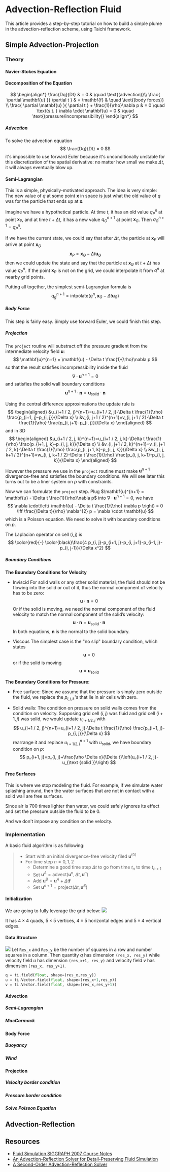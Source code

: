 # Advection-Reflection Fluid

This article provides a step-by-step tutorial on how to build a simple plume in the advection-reflection scheme, using Taichi framework.

## Simple Advection-Projection

### Theory

#### Navier-Stokes Equation

#### Decomposition of the Equation

$$
\begin{align*}
\frac{Dq}{Dt}  & = 0   & \quad \text{(advection)}\\
\frac{ \partial \mathbf{u} }{ \partial t } &  = \mathbf{f} & \quad \text{(body forces)}  \\
\frac{ \partial \mathbf{u} }{ \partial t } + \frac{1}{\rho}\nabla p &  = 0 \quad \text{s.t. } \nabla \cdot \mathbf{u} = 0 & \quad \text{(pressure/incompressibility)}
\end{align*}
$$

##### Advection

To solve the advection equation
$$
\frac{Dq}{Dt} = 0
$$
it's impossible to use forward Euler because it's unconditionally unstable for this discretization of the spatial derivative: no matter how small we make $\Delta t$, it will always eventually blow up.

#### Semi-Lagrangian

This is a simple, physically-motivated approach. The idea is very simple:
The new value of $q$ at some point $\mathbf{x}$ in space is just what the old value of $q$ was for the particle that ends up at $\mathbf{x}$.

Imagine we have a hypothetical particle. At time $t$, it has an old value $q_{P}^{n}$ at point $\mathbf{x}_{P}$, and at time $t+\Delta t$, it has a new value $q^{n+1}_{G}$ at point $\mathbf{x}_{G}$. Then $q_{G}^{n+1} = q_{P}^{n}$.

If we have the current state, we could say that after $\Delta t$, the particle at $\mathbf{x}_{P}$ will arrive at point $\mathbf{x}_{G}$
$$
\mathbf{x}_{P} = \mathbf{x}_{G} - \Delta t \mathbf{u}_{G}
$$
then we could update the state and say that the particle at $\mathbf{x}_{G}$ at $t+\Delta t$ has value $q_{P}^{n}$. If the point $\mathbf{x}_{P}$ is not on the grid, we could interpolate it from $q^{n}$ at nearby grid points.

Putting all together, the simplest semi-Lagrangian formula is
$$
q_{g}^{n+1} = \textsf{intpolate}(q^{n}, \mathbf{x}_{G}-\Delta t\mathbf{u}_{G})
$$

##### Body Force

This step is fairly easy. Simply use forward Euler, we could finish this step.

##### Projection

The `project` routine will substract off the pressure gradient from the intermediate velocity field $\mathbf{u}$:
$$
\mathbf{u}^{n+1} = \mathbf{u} - \Delta t \frac{1}{\rho}\nabla p
$$
so that the result satisfies incompressibility inside the fluid
$$
\nabla \cdot \mathbf{u}^{n+1} = 0
$$
and satisfies the solid wall boundary conditions
$$
\mathbf{u}^{n+1} \cdot \mathbf{n} = \mathbf{u}_{\text{solid}}\cdot \mathbf{n}
$$

Using the central difference approximations the update rule is
$$
\begin{aligned}
&u_{i+1 / 2, j}^{n+1}=u_{i+1 / 2, j}-\Delta t \frac{1}{\rho} \frac{p_{i+1, j}-p_{i, j}}{\Delta x} \\
&v_{i, j+1 / 2}^{n+1}=v_{i, j+1 / 2}-\Delta t \frac{1}{\rho} \frac{p_{i, j+1}-p_{i, j}}{\Delta x}
\end{aligned}
$$
and in 3D
$$
\begin{aligned}
&u_{i+1 / 2, j, k}^{n+1}=u_{i+1 / 2, j, k}-\Delta t \frac{1}{\rho} \frac{p_{i+1, j, k}-p_{i, j, k}}{\Delta x} \\
&v_{i, j+1 / 2, k}^{n+1}=v_{i, j+1 / 2, k}-\Delta t \frac{1}{\rho} \frac{p_{i, j+1, k}-p_{i, j, k}}{\Delta x} \\
&w_{i, j, k+1 / 2}^{n+1}=w_{i, j, k+1 / 2}-\Delta t \frac{1}{\rho} \frac{p_{i, j, k+1}-p_{i, j, k}}{\Delta x}
\end{aligned}
$$

However the pressure we use in the `project` routine must make $\mathbf{u}^{n+1}$ divergence-free and satisfies the boundary conditions. We will see later this turns out to be a liner system on $p$ with constraints.

Now we can formulate the `project` step. Plug $\mathbf{u}^{n+1} = \mathbf{u} - \Delta t \frac{1}{\rho}\nabla p$ into $\nabla \cdot\mathbf{u}^{n+1} = 0$, we have
$$
\nabla \cdot\left( \mathbf{u} - \Delta t \frac{1}{\rho} \nabla p \right) = 0
\iff \frac{\Delta t}{\rho} \nabla^{2} p = \nabla \cdot \mathbf{u}
$$
which is a Poisson equation. We need to solve it with boundary conditions on $p$.

The Laplacian operator on cell $(i,j)$ is
$$
\color{red}{-} \color{black}\frac{4 p_{i, j}-p_{i+1, j}-p_{i, j+1}-p_{i-1, j}-p_{i, j-1}}{\Delta x^2}
$$

##### Boundary Conditions

**The Boundary Conditions for Velocity**

- Inviscid
For solid walls or any other solid material, the fluid should not be flowing into the solid or out of it, thus the normal component of velocity has to be zero:
$$
\mathbf{u} \cdot \mathbf{n} = 0
$$
Or if the solid is moving, we need the normal component of the fluid velocity to match the normal component of the solid’s velocity:
$$
\mathbf{u} \cdot \mathbf{n} = \mathbf{u}_{\text{solid}} \cdot \mathbf{n}
$$
In both equations, $\mathbf{n}$ is the normal to the solid boundary.

- Viscous
The simplest case is the "no slip" boundary condition, which states
$$
\mathbf{u} = 0
$$
or if the solid is moving
$$
\mathbf{u} = \mathbf{u}_{\text{solid}}
$$

**The Boundary Conditions for Pressure:**

- Free surface:
Since we assume that the pressure is simply zero outside the fluid, we replace the $p_{i,j,k}$'s that lie in air cells with zero.

- Solid walls:
The condition on pressure on solid walls comes from the condition on velocity. Supposing grid cell $(i,j)$ was fluid and grid cell $(i+1,j)$ was solid, we would update $u_{i+1/2,j}$ with
$$
u_{i+1 / 2, j}^{n+1}=u_{i+1 / 2, j}-\Delta t \frac{1}{\rho} \frac{p_{i+1, j}-p_{i, j}}{\Delta x}
$$
rearrange it and replace $u_{i+1 / 2, j}^{n+1}$ with $u_{\text{solid}}$, we have boundary condition on $p$:
$$
p_{i+1, j}=p_{i, j}+\frac{\rho \Delta x}{\Delta t}\left(u_{i+1 / 2, j}-u_{\text {solid }}\right)
$$

#### Free Surfaces

This is where we stop modeling the fluid. For example, if we simulate water splashing around, then the water surfaces that are not in contact with a solid wall are free surfaces.

Since air is 700 times lighter than water, we could safely ignores its effect and set the pressure outside the fluid to be $0$.

And we don't impose any condition on the velocity.

### Implementation

A basic fluid algorithm is as following:
>
> - Start with an initial divergence-free velocity filed $\mathbf{u}^{(0)}$
> - For time step $n=0,1,2$
>   - Determine a good time step $\Delta t$ to go from time $t_{n}$ to time $t_{n+1}$
>   - Set $\mathbf{u}^{A} = \textsf{advect}(\mathbf{u}^{n}, \Delta t, \mathbf{u}^{n})$
>   - Add $\mathbf{u}^{B} = \mathbf{u}^{A} + \Delta t \mathbf{f}$
>   - Set $\mathbf{u}^{n+1} = \textsf{project}(\Delta t, \mathbf{u}^{B})$

#### Initialization

We are going to fully leverage the grid below:
![](res/Grid_annotated.png)

It has $4\times 4$ quads, $5 \times 5$ vertices, $4 \times 5$ horizontal edges and $5 \times 4$ vertical edges.

#### Data Structure

![](res/Grid_Fluid.png)
Let `Res_x` and `Res_y` be the number of squares in a row and number squares in a column.  Then quantity $q$ has dimension `(res_x, res_y)` while velocity field $u$ has dimension `(res_x+1, res_y)` and velocity field $v$ has dimension `(res_x, res_y+1)`.

```python
q = ti.field(float, shape=(res_x,res_y))
u = ti.Vector.field(float, shape=(res_x+1,res_y))
v = ti.Vector.field(float, shape=(res_x,res_y+1))
```

#### Advection

##### Semi-Lagrangian

##### MacCormack

#### Body Force

##### Buoyancy

##### Wind

#### Projection

##### Velocity border condition

##### Pressure border condition

##### Solve Poisson Equation

## Advection-Reflection

## Resources

- [Fluid Simulation SIGGRAPH 2007 Course Notes](https://www.cs.ubc.ca/~rbridson/fluidsimulation/fluids_notes.pdf)
- [An Advection-Reflection Solver for Detail-Preserving Fluid Simulation](https://jzehnder.me/publications/advectionReflection/)
- [A Second-Order Advection-Reflection Solver](https://www.cse.iitd.ac.in/~narain/ar2/)
